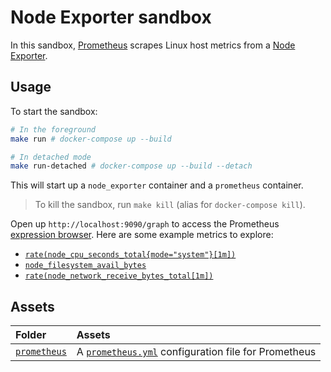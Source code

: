 # Node Exporter sandbox

In this sandbox, [Prometheus](https://prometheus.io) scrapes Linux host metrics from a [Node Exporter](https://prometheus.io/docs/guides/node-exporter).

## Usage

To start the sandbox:

```bash
# In the foreground
make run # docker-compose up --build

# In detached mode
make run-detached # docker-compose up --build --detach
```

This will start up a `node_exporter` container and a `prometheus` container.

> To kill the sandbox, run `make kill` (alias for `docker-compose kill`).

Open up `http://localhost:9090/graph` to access the Prometheus [expression browser](https://prometheus.io/docs/visualization/browser). Here are some example metrics to explore:

* [`rate(node_cpu_seconds_total{mode="system"}[1m])`](http://localhost:9090/graph?g0.range_input=1h&g0.expr=rate(node_cpu_seconds_total%7Bmode%3D%22system%22%7D%5B1m%5D)&g0.tab=1)
* [`node_filesystem_avail_bytes`](http://localhost:9090/graph?g0.range_input=1h&g0.expr=node_filesystem_avail_bytes&g0.tab=1)
* [`rate(node_network_receive_bytes_total[1m])`](http://localhost:9090/graph?g0.range_input=1h&g0.expr=rate(node_network_receive_bytes_total%5B1m%5D)&g0.tab=1)

## Assets

Folder | Assets
:------|:------
[`prometheus`](./prometheus) | A [`prometheus.yml`](./prometheus/prometheus.yml) configuration file for Prometheus